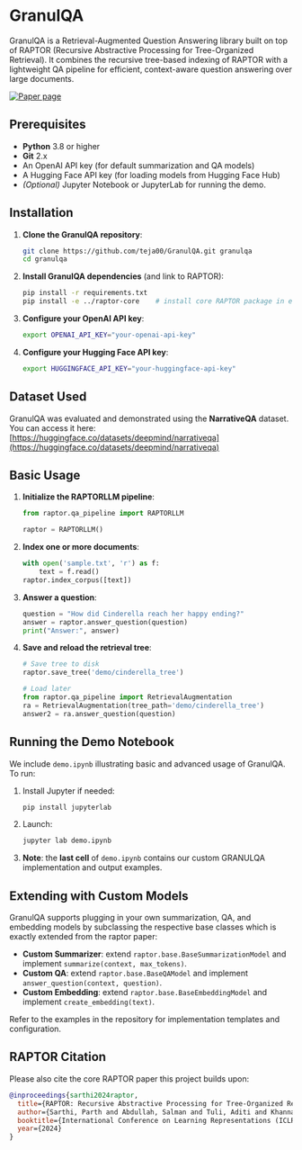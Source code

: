 GranulQA
========

GranulQA is a Retrieval-Augmented Question Answering library built on top of RAPTOR (Recursive Abstractive Processing for Tree-Organized Retrieval). It combines the recursive tree-based indexing of RAPTOR with a lightweight QA pipeline for efficient, context-aware question answering over large documents.

[![Paper page](https://huggingface.co/datasets/huggingface/badges/resolve/main/paper-page-sm.svg)](https://huggingface.co/papers/2401.18059)

## Prerequisites

- **Python** 3.8 or higher  
- **Git** 2.x  
- An OpenAI API key (for default summarization and QA models)
- A Hugging Face API key (for loading models from Hugging Face Hub)  
- *(Optional)* Jupyter Notebook or JupyterLab for running the demo.

## Installation

1. **Clone the GranulQA repository**:
   ```bash
   git clone https://github.com/teja00/GranulQA.git granulqa
   cd granulqa
   ```

2. **Install GranulQA dependencies** (and link to RAPTOR):
   ```bash
   pip install -r requirements.txt
   pip install -e ../raptor-core    # install core RAPTOR package in editable mode
   ```

3. **Configure your OpenAI API key**:
   ```bash
   export OPENAI_API_KEY="your-openai-api-key"
   ```
   
4. **Configure your Hugging Face API key**:
   ```bash
   export HUGGINGFACE_API_KEY="your-huggingface-api-key"
   ```
   
## Dataset Used

GranulQA was evaluated and demonstrated using the **NarrativeQA** dataset.  
You can access it here: [https://huggingface.co/datasets/deepmind/narrativeqa](https://huggingface.co/datasets/deepmind/narrativeqa)


## Basic Usage

1. **Initialize the RAPTORLLM pipeline**:
   ```python
   from raptor.qa_pipeline import RAPTORLLM

   raptor = RAPTORLLM()
   ```

2. **Index one or more documents**:
   ```python
   with open('sample.txt', 'r') as f:
       text = f.read()
   raptor.index_corpus([text])
   ```

3. **Answer a question**:
   ```python
   question = "How did Cinderella reach her happy ending?"
   answer = raptor.answer_question(question)
   print("Answer:", answer)
   ```

4. **Save and reload the retrieval tree**:
   ```python
   # Save tree to disk
   raptor.save_tree('demo/cinderella_tree')

   # Load later
   from raptor.qa_pipeline import RetrievalAugmentation
   ra = RetrievalAugmentation(tree_path='demo/cinderella_tree')
   answer2 = ra.answer_question(question)
   ```

## Running the Demo Notebook

We include `demo.ipynb` illustrating basic and advanced usage of GranulQA. To run:

1. Install Jupyter if needed:
   ```bash
   pip install jupyterlab
   ```
2. Launch:
   ```bash
   jupyter lab demo.ipynb
   ```
3. **Note**: the **last cell** of `demo.ipynb` contains our custom GRANULQA implementation and output examples.

## Extending with Custom Models

GranulQA supports plugging in your own summarization, QA, and embedding models by subclassing the respective base classes which is exactly extended from the raptor paper:

- **Custom Summarizer**: extend `raptor.base.BaseSummarizationModel` and implement `summarize(context, max_tokens)`.
- **Custom QA**: extend `raptor.base.BaseQAModel` and implement `answer_question(context, question)`.
- **Custom Embedding**: extend `raptor.base.BaseEmbeddingModel` and implement `create_embedding(text)`.

Refer to the examples in the repository for implementation templates and configuration.

## RAPTOR Citation

Please also cite the core RAPTOR paper this project builds upon:

```bibtex
@inproceedings{sarthi2024raptor,
  title={RAPTOR: Recursive Abstractive Processing for Tree-Organized Retrieval},
  author={Sarthi, Parth and Abdullah, Salman and Tuli, Aditi and Khanna, Shubh and Goldie, Anna and Manning, Christopher D.},
  booktitle={International Conference on Learning Representations (ICLR)},
  year={2024}
}
```

